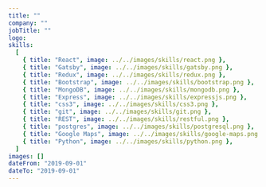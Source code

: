 ```yaml
---
title: ""
company: ""
jobTitle: ""
logo:
skills:
  [
    { title: "React", image: ../../images/skills/react.png },
    { title: "Gatsby", image: ../../images/skills/gatsby.png },
    { title: "Redux", image: ../../images/skills/redux.png },
    { title: "Bootstrap", image: ../../images/skills/bootstrap.png },
    { title: "MongoDB", image: ../../images/skills/mongodb.png },
    { title: "Express", image: ../../images/skills/expressjs.png },
    { title: "css3", image: ../../images/skills/css3.png },
    { title: "git", image: ../../images/skills/git.png },
    { title: "REST", image: ../../images/skills/restful.png },
    { title: "postgres", image: ../../images/skills/postgresql.png },
    { title: "Google Maps", image: ../../images/skills/google-maps.png },
    { title: "Python", image: ../../images/skills/python.png },
  ]
images: []
dateFrom: "2019-09-01"
dateTo: "2019-09-01"
---
```

